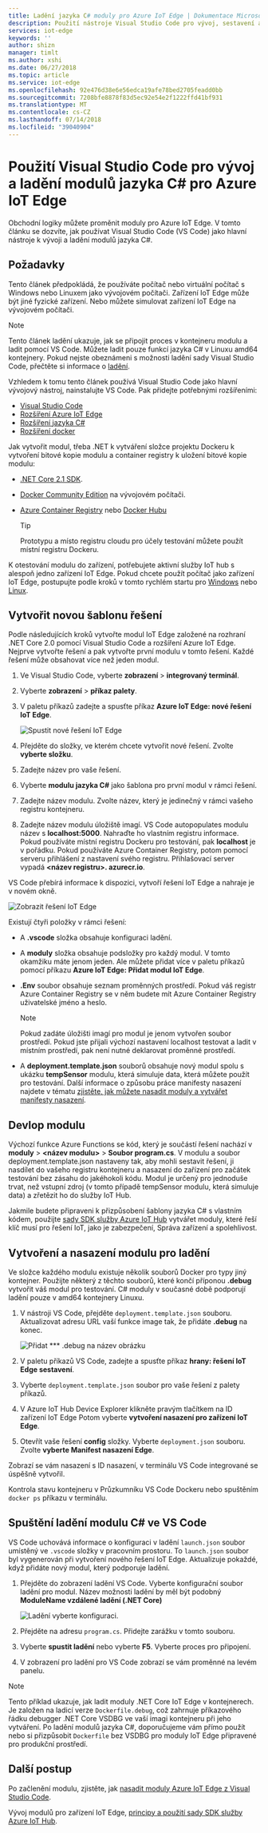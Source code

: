 ```yaml
---
title: Ladění jazyka C# moduly pro Azure IoT Edge | Dokumentace Microsoftu
description: Použití nástroje Visual Studio Code pro vývoj, sestavení a ladění modulu C# pro Azure IoT Edge
services: iot-edge
keywords: ''
author: shizn
manager: timlt
ms.author: xshi
ms.date: 06/27/2018
ms.topic: article
ms.service: iot-edge
ms.openlocfilehash: 92e476d38e6e56edca19afe78bed2705feadd0bb
ms.sourcegitcommit: 7208bfe8878f83d5ec92e54e2f1222ffd41bf931
ms.translationtype: MT
ms.contentlocale: cs-CZ
ms.lasthandoff: 07/14/2018
ms.locfileid: "39040904"
---
```

# <a name="use-visual-studio-code-to-develop-and-debug-c-modules-for-azure-iot-edge"></a>Použití Visual Studio Code pro vývoj a ladění modulů jazyka C# pro Azure IoT Edge

Obchodní logiky můžete proměnit moduly pro Azure IoT Edge. V tomto článku se dozvíte, jak používat Visual Studio Code (VS Code) jako hlavní nástroje k vývoji a ladění modulů jazyka C#.

## <a name="prerequisites"></a>Požadavky
Tento článek předpokládá, že používáte počítač nebo virtuální počítač s Windows nebo Linuxem jako vývojovém počítači. Zařízení IoT Edge může být jiné fyzické zařízení. Nebo můžete simulovat zařízení IoT Edge na vývojovém počítači.

> [!NOTE]
> Tento článek ladění ukazuje, jak se připojit proces v kontejneru modulu a ladit pomocí VS Code. Můžete ladit pouze funkcí jazyka C# v Linuxu amd64 kontejnery. Pokud nejste obeznámeni s možnosti ladění sady Visual Studio Code, přečtěte si informace o [ladění](https://code.visualstudio.com/Docs/editor/debugging). 

Vzhledem k tomu tento článek používá Visual Studio Code jako hlavní vývojový nástroj, nainstalujte VS Code. Pak přidejte potřebnými rozšířeními:
* [Visual Studio Code](https://code.visualstudio.com/) 
* [Rozšíření Azure IoT Edge](https://marketplace.visualstudio.com/items?itemName=vsciot-vscode.azure-iot-edge) 
* [Rozšíření jazyka C#](https://marketplace.visualstudio.com/items?itemName=ms-vscode.csharp) 
* [Rozšíření docker](https://marketplace.visualstudio.com/items?itemName=PeterJausovec.vscode-docker)

Jak vytvořit modul, třeba .NET k vytváření složce projektu Dockeru k vytvoření bitové kopie modulu a container registry k uložení bitové kopie modulu:
* [.NET Core 2.1 SDK](https://www.microsoft.com/net/download).
* [Docker Community Edition](https://docs.docker.com/install/) na vývojovém počítači. 
* [Azure Container Registry](https://docs.microsoft.com/azure/container-registry/) nebo [Docker Hubu](https://docs.docker.com/docker-hub/repos/#viewing-repository-tags)

   > [!TIP]
   > Prototypu a místo registru cloudu pro účely testování můžete použít místní registru Dockeru. 

K otestování modulu do zařízení, potřebujete aktivní služby IoT hub s alespoň jedno zařízení IoT Edge. Pokud chcete použít počítač jako zařízení IoT Edge, postupujte podle kroků v tomto rychlém startu pro [Windows](quickstart.md) nebo [Linux](quickstart-linux.md). 

## <a name="create-a-new-solution-template"></a>Vytvořit novou šablonu řešení

Podle následujících kroků vytvořte modul IoT Edge založené na rozhraní .NET Core 2.0 pomocí Visual Studio Code a rozšíření Azure IoT Edge. Nejprve vytvořte řešení a pak vytvořte první modulu v tomto řešení. Každé řešení může obsahovat více než jeden modul. 

1. Ve Visual Studio Code, vyberte **zobrazení** > **integrovaný terminál**.
3. Vyberte **zobrazení** > **příkaz palety**. 
4. V paletu příkazů zadejte a spusťte příkaz **Azure IoT Edge: nové řešení IoT Edge**.

   ![Spustit nové řešení IoT Edge](./media/how-to-develop-csharp-module/new-solution.png)

5. Přejděte do složky, ve kterém chcete vytvořit nové řešení. Zvolte **vyberte složku**. 
6. Zadejte název pro vaše řešení. 
7. Vyberte **modulu jazyka C#** jako šablona pro první modul v rámci řešení.
8. Zadejte název modulu. Zvolte název, který je jedinečný v rámci vašeho registru kontejneru. 
9. Zadejte název modulu úložiště imagí. VS Code autopopulates modulu název s **localhost:5000**. Nahraďte ho vlastním registru informace. Pokud používáte místní registru Dockeru pro testování, pak **localhost** je v pořádku. Pokud používáte Azure Container Registry, potom pomocí serveru přihlášení z nastavení svého registru. Přihlašovací server vypadá  **\<název registru\>. azurecr.io**.

VS Code přebírá informace k dispozici, vytvoří řešení IoT Edge a nahraje je v novém okně.

   ![Zobrazit řešení IoT Edge](./media/how-to-develop-csharp-module/view-solution.png)

Existují čtyři položky v rámci řešení: 
* A **.vscode** složka obsahuje konfiguraci ladění.
* A **moduly** složka obsahuje podsložky pro každý modul. V tomto okamžiku máte jenom jeden. Ale můžete přidat více v paletu příkazů pomocí příkazu **Azure IoT Edge: Přidat modul IoT Edge**. 
* **.Env** soubor obsahuje seznam proměnných prostředí. Pokud váš registr Azure Container Registry se v něm budete mít Azure Container Registry uživatelské jméno a heslo. 

   >[!NOTE]
   >Pokud zadáte úložišti imagí pro modul je jenom vytvořen soubor prostředí. Pokud jste přijali výchozí nastavení localhost testovat a ladit v místním prostředí, pak není nutné deklarovat proměnné prostředí. 

* A **deployment.template.json** souborů obsahuje nový modul spolu s ukázku **tempSensor** modulu, která simuluje data, která můžete použít pro testování. Další informace o způsobu práce manifesty nasazení najdete v tématu [zjistěte, jak můžete nasadit moduly a vytvářet manifesty nasazení](module-composition.md). 

## <a name="devlop-your-module"></a>Devlop modulu

Výchozí funkce Azure Functions se kód, který je součástí řešení nachází v **moduly** > **\<název modulu\>**   >   **Soubor program.cs**. V modulu a soubor deployment.template.json nastaveny tak, aby mohli sestavit řešení, ji nasdílet do vašeho registru kontejneru a nasazení do zařízení pro začátek testování bez zásahu do jakéhokoli kódu. Modul je určený pro jednoduše trvat, než vstupní zdroj (v tomto případě tempSensor modulu, která simuluje data) a zřetězit ho do služby IoT Hub. 

Jakmile budete připraveni k přizpůsobení šablony jazyka C# s vlastním kódem, použijte [sady SDK služby Azure IoT Hub](../iot-hub/iot-hub-devguide-sdks.md) vytvářet moduly, které řeší klíč musí pro řešení IoT, jako je zabezpečení, Správa zařízení a spolehlivost. 

## <a name="build-and-deploy-your-module-for-debugging"></a>Vytvoření a nasazení modulu pro ladění

Ve složce každého modulu existuje několik souborů Docker pro typy jiný kontejner. Použijte některý z těchto souborů, které končí příponou **.debug** vytvořit váš modul pro testování. C# moduly v současné době podporují ladění pouze v amd64 kontejnery Linuxu.

1. V nástroji VS Code, přejděte `deployment.template.json` souboru. Aktualizovat adresu URL vaší funkce image tak, že přidáte **.debug** na konec.

   ![Přidat *** .debug na název obrázku](./media/how-to-develop-csharp-module/image-debug.png)

2. V paletu příkazů VS Code, zadejte a spusťte příkaz **hrany: řešení IoT Edge sestavení**.
3. Vyberte `deployment.template.json` soubor pro vaše řešení z palety příkazů. 
4. V Azure IoT Hub Device Explorer klikněte pravým tlačítkem na ID zařízení IoT Edge Potom vyberte **vytvoření nasazení pro zařízení IoT Edge**. 
5. Otevřít vaše řešení **config** složky. Vyberte `deployment.json` souboru. Zvolte **vyberte Manifest nasazení Edge**. 

Zobrazí se vám nasazení s ID nasazení, v terminálu VS Code integrované se úspěšně vytvořil.

Kontrola stavu kontejneru v Průzkumníku VS Code Dockeru nebo spuštěním `docker ps` příkazu v terminálu.

## <a name="start-debugging-c-module-in-vs-code"></a>Spuštění ladění modulu C# ve VS Code
VS Code uchovává informace o konfiguraci v ladění `launch.json` soubor umístěný ve `.vscode` složky v pracovním prostoru. To `launch.json` soubor byl vygenerován při vytvoření nového řešení IoT Edge. Aktualizuje pokaždé, když přidáte nový modul, který podporuje ladění. 

1. Přejděte do zobrazení ladění VS Code. Vyberte konfigurační soubor ladění pro modul. Název možnosti ladění by měl být podobný **ModuleName vzdálené ladění (.NET Core)**

   ![Ladění vyberte konfiguraci](./media/how-to-develop-csharp-module/debug-config.png).

2. Přejděte na adresu `program.cs`. Přidejte zarážku v tomto souboru.

3. Vyberte **spustit ladění** nebo vyberte **F5**. Vyberte proces pro připojení.

4. V zobrazení pro ladění pro VS Code zobrazí se vám proměnné na levém panelu. 

> [!NOTE]
> Tento příklad ukazuje, jak ladit moduly .NET Core IoT Edge v kontejnerech. Je založen na ladicí verze `Dockerfile.debug`, což zahrnuje příkazového řádku debugger .NET Core VSDBG ve vaší imagi kontejneru při jeho vytváření. Po ladění modulů jazyka C#, doporučujeme vám přímo použít nebo si přizpůsobit `Dockerfile` bez VSDBG pro moduly IoT Edge připravené pro produkční prostředí.

## <a name="next-steps"></a>Další postup

Po začlenění modulu, zjistěte, jak [nasadit moduly Azure IoT Edge z Visual Studio Code](how-to-deploy-modules-vscode.md).

Vývoj modulů pro zařízení IoT Edge, [principy a použití sady SDK služby Azure IoT Hub](../iot-hub/iot-hub-devguide-sdks.md).
